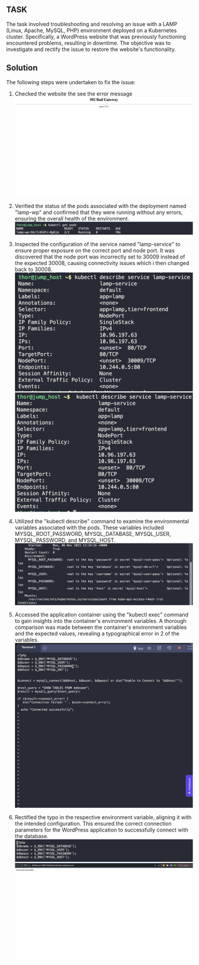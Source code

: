 ## TASK 
The task involved troubleshooting and resolving an issue with a LAMP (Linux, Apache, MySQL, PHP) environment deployed on a Kubernetes cluster. Specifically, a WordPress website that was previously functioning encountered problems, resulting in downtime. The objective was to investigate and rectify the issue to restore the website's functionality. 


## Solution
The following steps were undertaken to fix the issue:

1. Checked the website the see the error message
![image1](./images/image03.png)

2. Verified the status of the pods associated with the deployment named "lamp-wp" and confirmed that they were running without any errors, ensuring the overall health of the environment.
![image1](./images/image04.png)




3. Inspected the configuration of the service named "lamp-service" to ensure proper exposure on the correct port and node port. It was discovered that the node port was incorrectly set to 30009 instead of the expected 30008, causing connectivity issues which i then changed back to 30008.
![image1](./images/image05.png)
![image1](./images/image06.png)



4. Utilized the "kubectl describe" command to examine the environmental variables associated with the pods. These variables included MYSQL_ROOT_PASSWORD, MYSQL_DATABASE, MYSQL_USER, MYSQL_PASSWORD, and MYSQL_HOST.
![image1](./images/image07.png)


5. Accessed the application container using the "kubectl exec" command to gain insights into the container's environment variables. A thorough comparison was made between the container's environment variables and the expected values, revealing a typographical error in 2 of the variables.
![image1](./images/image08.png)


6. Rectified the typo in the respective environment variable, aligning it with the intended configuration. This ensured the correct connection parameters for the WordPress application to successfully connect with the database.
![image1](./images/image09.png)
![image1](./images/image10.png)




